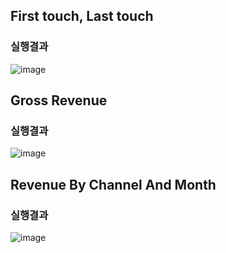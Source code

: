 ## First touch, Last touch
### 실행결과
![image](https://user-images.githubusercontent.com/41178045/230491867-e35a950b-3c77-4948-8cfb-0ca1e7f6e294.png)

## Gross Revenue
### 실행결과
![image](https://user-images.githubusercontent.com/41178045/230491791-2bd024da-f1c2-4d2e-a12d-8ce5ac59c225.png)

## Revenue By Channel And Month
### 실행결과
![image](https://user-images.githubusercontent.com/41178045/233771370-8a2d9610-950e-4c5c-b732-e2eca2873612.png)
